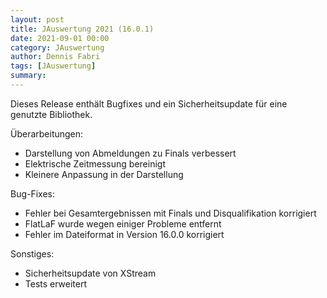 ```yaml
---
layout: post
title: JAuswertung 2021 (16.0.1)
date: 2021-09-01 00:00
category: JAuswertung
author: Dennis Fabri
tags: [JAuswertung]
summary: 
---
```


Dieses Release enthält Bugfixes und ein Sicherheitsupdate für eine genutzte Bibliothek.

Überarbeitungen:

- Darstellung von Abmeldungen zu Finals verbessert
- Elektrische Zeitmessung bereinigt
- Kleinere Anpassung in der Darstellung

Bug-Fixes:

- Fehler bei Gesamtergebnissen mit Finals und Disqualifikation korrigiert
- FlatLaF wurde wegen einiger Probleme entfernt
- Fehler im Dateiformat in Version 16.0.0 korrigiert

Sonstiges:

- Sicherheitsupdate von XStream
- Tests erweitert
